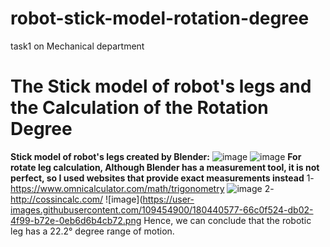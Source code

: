 # robot-stick-model-rotation-degree
task1 on Mechanical department 
# The Stick model of robot's legs and the Calculation of the Rotation Degree
**Stick model of robot's legs created by Blender:** 
![image](https://user-images.githubusercontent.com/109454900/180440320-8e32c029-e0d5-4169-8fe8-9d13c27d9087.png)
![image](https://user-images.githubusercontent.com/109454900/180440423-5c830d4a-db5d-4745-b726-3635f9dcf7c2.png)
**For rotate leg calculation, Although Blender has a measurement tool, it is not perfect, so I used websites that provide exact measurements instead**
1-	https://www.omnicalculator.com/math/trigonometry
![image](https://user-images.githubusercontent.com/109454900/180440512-3cef9a21-e34e-47ba-ac39-2831f2ae1ad6.png)
2-	http://cossincalc.com/
![image](https://user-images.githubusercontent.com/109454900/180440577-66c0f524-db02-4f99-b72e-0eb6d6b4cb72.png
Hence, we can conclude that the robotic leg has a 22.2° degree range of motion.
